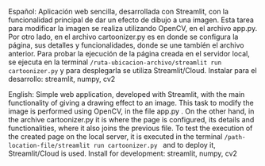 Español: 
Aplicación web sencilla, desarrollada con Streamlit, con la funcionalidad principal de dar un efecto de dibujo a una imagen.
Esta tarea para modificar la imagen se realiza utilizando OpenCV, en el archivo app.py.
Por otro lado, en el archivo cartoonizer.py es en donde se configura la página, sus detalles y funcionalidades, donde se une tambíén 
el archivo anterior. Para probar la ejecución de la página creada en el servidor local, se ejecuta en la terminal `/ruta-ubicacion-archivo/streamlit run cartoonizer.py`
y para desplegarla se utiliza Streamlit/Cloud.
  Instalar para el desarrollo: streamlit, numpy, cv2
  
English:
Simple web application, developed with Streamlit, with the main functionality of giving a drawing effect to an image.
This task to modify the image is performed using OpenCV, in the file app.py .
On the other hand, in the archive cartoonizer.py it is where the page is configured, its details and functionalities, where it also joins
the previous file. To test the execution of the created page on the local server, it is executed in the terminal `/path-location-file/streamlit run cartoonizer.py `
and to deploy it, Streamlit/Cloud is used.
Install for development: streamlit, numpy, cv2
